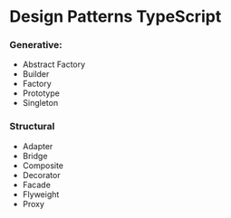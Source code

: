 # Design Patterns TypeScript

### Generative:
* Abstract Factory
* Builder
* Factory
* Prototype
* Singleton

### Structural
* Adapter
* Bridge
* Composite
* Decorator
* Facade
* Flyweight
* Proxy